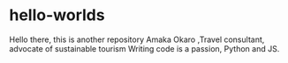 # hello-worlds
Hello there, this is another repository
Amaka Okaro ,Travel consultant, advocate of sustainable tourism
Writing code is a passion, Python and JS.

